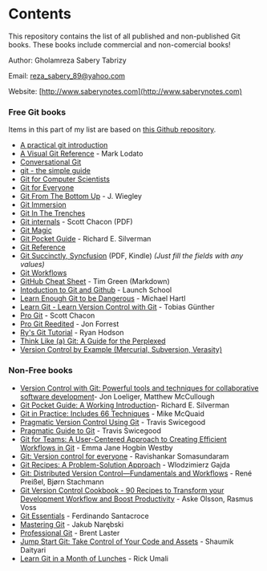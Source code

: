 Contents
========
This repository contains the list of all published and non-published Git books. These books include commercial and non-comercial books!

Author: Gholamreza Sabery Tabrizy

Email: reza_sabery_89@yahoo.com

Website: [http://www.saberynotes.com](http://www.saberynotes.com)

### Free Git books
Items in this part of my list are based on [this Github repository](https://github.com/vhf/free-programming-books).
* [A practical git introduction](http://marc.helbling.fr/2014/09/practical-git-introduction)
* [A Visual Git Reference](http://marklodato.github.io/visual-git-guide/index-en.html) - Mark Lodato
* [Conversational Git](http://blog.anvard.org/conversational-git/)
* [git - the simple guide](http://rogerdudler.github.io/git-guide/)
* [Git for Computer Scientists](http://eagain.net/articles/git-for-computer-scientists/)
* [Git for Everyone](https://anotheruiguy.gitbooks.io/gitforeveryone/) 
* [Git From The Bottom Up](https://jwiegley.github.io/git-from-the-bottom-up/) - J. Wiegley
* [Git Immersion](http://gitimmersion.com)
* [Git In The Trenches](http://cbx33.github.io/gitt/index.html)
* [Git internals](https://github.com/pluralsight/git-internals-pdf/raw/master/drafts/peepcode-git.pdf) - Scott Chacon (PDF)
* [Git Magic](http://www-cs-students.stanford.edu/~blynn/gitmagic/)
* [Git Pocket Guide](http://chimera.labs.oreilly.com/books/1230000000561/index.html) - Richard E. Silverman
* [Git Reference](http://gitref.org)
* [Git Succinctly, Syncfusion](https://www.syncfusion.com/resources/techportal/ebooks/git) (PDF, Kindle) *(Just fill the fields with any values)*
* [Git Workflows](http://documentup.com/skwp/git-workflows-book)
* [GitHub Cheat Sheet](https://github.com/tiimgreen/github-cheat-sheet) - Tim Green (Markdown)
* [Intoduction to Git and Github](https://launchschool.com/books/git) - Launch School
* [Learn Enough Git to be Dangerous](https://www.learnenough.com/git-tutorial) - Michael Hartl
* [Learn Git - Learn Version Control with Git](http://www.git-tower.com/learn/git/ebook/command-line/introduction) - Tobias Günther
* [Pro Git](http://git-scm.com/book/en/v2) - Scott Chacon
* [Pro Git Reedited](https://leanpub.com/progitreedited) - Jon Forrest
* [Ry's Git Tutorial](http://rypress.com/tutorials/git) - Ryan Hodson
* [Think Like (a) Git: A Guide for the Perplexed](http://think-like-a-git.net)
* [Version Control by Example (Mercurial, Subversion, Verasity)](http://ericsink.com/vcbe/)


### Non-Free books
* [Version Control with Git: Powerful tools and techniques for collaborative software development](https://www.amazon.com/Version-Control-Git-collaborative-development/dp/1449316387)- Jon Loeliger, Matthew McCullough
* [Git Pocket Guide: A Working Introduction](https://www.amazon.com/Git-Pocket-Guide-Working-Introduction/dp/1449325866)- Richard E. Silverman
* [Git in Practice: Includes 66 Techniques](https://www.amazon.com/Git-Practice-Techniques-Mike-McQuaid/dp/1617291978) - Mike McQuaid
* [Pragmatic Version Control Using Git](https://www.amazon.com/Pragmatic-Version-Control-Using-Starter/dp/1934356158) - Travis Swicegood
* [Pragmatic Guide to Git](https://www.amazon.com/Pragmatic-Guide-Git-Guides/dp/1934356727) - Travis Swicegood
* [Git for Teams: A User-Centered Approach to Creating Efficient Workflows in Git](https://www.amazon.com/Git-Teams-User-Centered-Efficient-Workflows/dp/1491911182) - Emma Jane Hogbin Westby
* [Git: Version control for everyone](https://www.amazon.com/Git-Version-everyone-Ravishankar-Somasundaram/dp/1849517525) - Ravishankar Somasundaram
* [Git Recipes: A Problem-Solution Approach](https://www.amazon.com/Git-Recipes-Problem-Solution-Wlodzimierz-Gajda/dp/143026103X) - Wlodzimierz Gajda
* [Git: Distributed Version Control—Fundamentals and Workflows](https://www.amazon.com/Git-Distributed-Version-Fundamentals-Workflows/dp/1771970006) - René Preißel, Bjørn Stachmann
* [Git Version Control Cookbook - 90 Recipes to Transform your Development Workflow and Boost Productivity](https://www.amazon.com/Git-Version-Control-Cookbook-Productivity/dp/1782168451) - Aske Olsson, Rasmus Voss
* [Git Essentials](https://www.amazon.com/Git-Essentials-Ferdinando-Santacroce/dp/1785287907) - Ferdinando Santacroce
* [Mastering Git](https://www.amazon.com/Mastering-Git-Jakub-Narebski/dp/1783553758/) - Jakub Narębski
* [Professional Git](https://www.amazon.com/Professional-Git-Brent-Laster/dp/111928497X/) - Brent Laster
* [Jump Start Git: Take Control of Your Code and Assets](https://www.amazon.com/Jump-Start-Git-Control-Assets/dp/0994182651/) - Shaumik Daityari
* [Learn Git in a Month of Lunches](https://www.amazon.com/Learn-Month-Lunches-Rick-Umali/dp/1617292419) - Rick Umali
